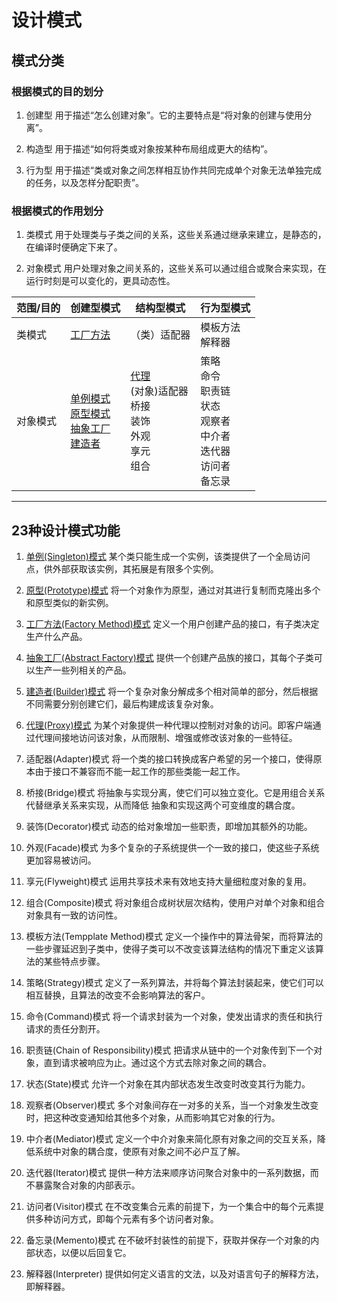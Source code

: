 # 设计模式

## 模式分类

### 根据模式的目的划分

1. 创建型 用于描述“怎么创建对象”。它的主要特点是“将对象的创建与使用分离”。

2. 构造型 用于描述“如何将类或对象按某种布局组成更大的结构”。

3. 行为型 用于描述“类或对象之间怎样相互协作共同完成单个对象无法单独完成的任务，以及怎样分配职责”。

### 根据模式的作用划分

1. 类模式 用于处理类与子类之间的关系，这些关系通过继承来建立，是静态的，在编译时便确定下来了。

2. 对象模式 用户处理对象之间关系的，这些关系可以通过组合或聚合来实现，在运行时刻是可以变化的，更具动态性。

| 范围/目的 | 创建型模式 | 结构型模式 | 行为型模式
|------------| ----------- | ------------ | ------------ |
|类模式| [工厂方法](创建型/工厂方法模式.md) | （类）适配器 |  模板方法 <br> 解释器 |
|对象模式| [单例模式](创建型/单例模式.md) <br> [原型模式](创建型/原型模式.md) <br> [抽象工厂](创建型/抽象工厂模式.md) <br>  [建造者](创建型/建造者模式.md) | [代理](创建型/代理模式.md) <br> (对象)适配器 <br> 桥接 <br> 装饰 <br> 外观 <br> 享元 <br> 组合 |  策略 <br> 命令 <br> 职责链 <br> 状态 <br> 观察者 <br> 中介者 <br> 迭代器 <br> 访问者 <br> 备忘录 |

---

## 23种设计模式功能

1. [单例(Singleton)模式](创建型/单例模式.md)
   某个类只能生成一个实例，该类提供了一个全局访问点，供外部获取该实例，其拓展是有限多个实例。

2. [原型(Prototype)模式](创建型/原型模式.md)
   将一个对象作为原型，通过对其进行复制而克隆出多个和原型类似的新实例。

3. [工厂方法(Factory Method)模式](创建型/工厂方法模式.md)
   定义一个用户创建产品的接口，有子类决定生产什么产品。

4. [抽象工厂(Abstract Factory)模式](创建型/抽象工厂模式.md)
   提供一个创建产品族的接口，其每个子类可以生产一些列相关的产品。

5. [建造者(Builder)模式](创建型/建造者模式.md)
   将一个复杂对象分解成多个相对简单的部分，然后根据不同需要分别创建它们，最后构建成该复杂对象。

6. [代理(Proxy)模式](创建型/代理模式.md) 为某个对象提供一种代理以控制对对象的访问。即客户端通过代理间接地访问该对象，从而限制、增强或修改该对象的一些特征。

7. 适配器(Adapter)模式 将一个类的接口转换成客户希望的另一个接口，使得原本由于接口不兼容而不能一起工作的那些类能一起工作。

8. 桥接(Bridge)模式 将抽象与实现分离，使它们可以独立变化。它是用组合关系代替继承关系来实现，从而降低 抽象和实现这两个可变维度的耦合度。

9. 装饰(Decorator)模式 动态的给对象增加一些职责，即增加其额外的功能。

10. 外观(Facade)模式 为多个复杂的子系统提供一个一致的接口，使这些子系统更加容易被访问。

11. 享元(Flyweight)模式 运用共享技术来有效地支持大量细粒度对象的复用。

12. 组合(Composite)模式 将对象组合成树状层次结构，使用户对单个对象和组合对象具有一致的访问性。

13. 模板方法(Tempplate Method)模式 定义一个操作中的算法骨架，而将算法的一些步骤延迟到子类中，使得子类可以不改变该算法结构的情况下重定义该算法的某些特点步骤。

14. 策略(Strategy)模式 定义了一系列算法，并将每个算法封装起来，使它们可以相互替换，且算法的改变不会影响算法的客户。

15. 命令(Command)模式 将一个请求封装为一个对象，使发出请求的责任和执行请求的责任分割开。

16. 职责链(Chain of Responsibility)模式 把请求从链中的一个对象传到下一个对象，直到请求被响应为止。通过这个方式去除对象之间的耦合。

17. 状态(State)模式 允许一个对象在其内部状态发生改变时改变其行为能力。

18. 观察者(Observer)模式 多个对象间存在一对多的关系，当一个对象发生改变时，把这种改变通知给其他多个对象，从而影响其它对象的行为。

19. 中介者(Mediator)模式 定义一个中介对象来简化原有对象之间的交互关系，降低系统中对象的耦合度，使原有对象之间不必户互了解。

20. 迭代器(Iterator)模式 提供一种方法来顺序访问聚合对象中的一系列数据，而不暴露聚合对象的内部表示。

21. 访问者(Visitor)模式 在不改变集合元素的前提下，为一个集合中的每个元素提供多种访问方式，即每个元素有多个访问者对象。

22. 备忘录(Memento)模式 在不破坏封装性的前提下，获取并保存一个对象的内部状态，以便以后回复它。

23. 解释器(Interpreter)
    提供如何定义语言的文法，以及对语言句子的解释方法，即解释器。